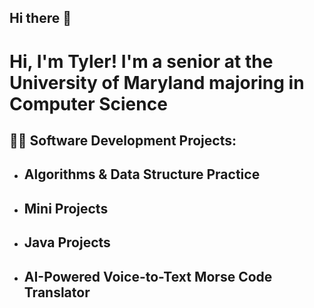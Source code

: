 ## Hi there 👋


<h1>Hi, I'm Tyler! I'm a senior at the University of Maryland majoring in Computer Science</h1>

<h2>👨‍💻 Software Development Projects:</h2>


- <b>Algorithms & Data Structure Practice</b>
  - 
- <b>Mini Projects</b>
  - 
- <b>Java Projects</b>
  - 
- <b>AI-Powered Voice-to-Text Morse Code Translator</b>
  - 

